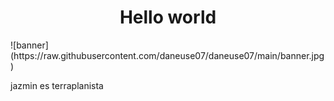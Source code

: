 <div align="center">
<h1 align="center">Hello world</h1>
</div>
![banner](https://raw.githubusercontent.com/daneuse07/daneuse07/main/banner.jpg)

<!--
**daneuse07/daneuse07** is a ✨ _special_ ✨ repository because its `README.md` (this file) appears on your GitHub profile.

Here are some ideas to get you started:
-->
jazmin es terraplanista

